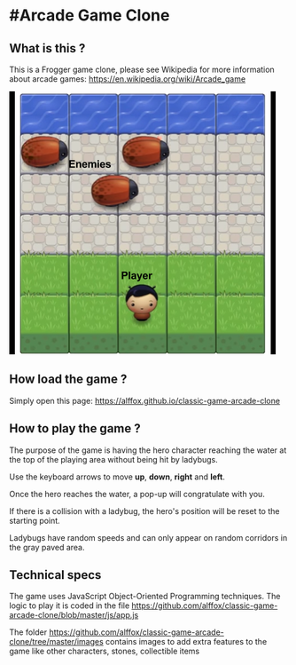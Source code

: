#Arcade Game Clone
===============================

## What is this ?
This is a Frogger game clone, please see Wikipedia for more information about arcade games: https://en.wikipedia.org/wiki/Arcade_game

[![A screenshot of the game](./images/frogger.png)](https://github.com/alffox/classic-game-arcade-clone/)

## How load the game ?
Simply open this page: https://alffox.github.io/classic-game-arcade-clone

## How to play the game ?
The purpose of the game is having the hero character reaching the water at the top of the playing area without being hit by ladybugs.

Use the keyboard arrows to move **up**, **down**, **right** and **left**.

Once the hero reaches the water, a pop-up will congratulate with you.

If there is a collision with a ladybug, the hero's position will be reset to the starting point.

Ladybugs have random speeds and can only appear on random corridors in the gray paved area.

## Technical specs
The game uses JavaScript Object-Oriented Programming techniques. The logic to play it is coded in the file https://github.com/alffox/classic-game-arcade-clone/blob/master/js/app.js

The folder https://github.com/alffox/classic-game-arcade-clone/tree/master/images contains images to add extra features to the game like other characters, stones, collectible items
